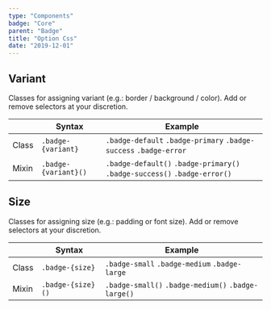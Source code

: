 ```yaml
---
type: "Components"
badge: "Core"
parent: "Badge"
title: "Option Css"
date: "2019-12-01"
---
```


## Variant

Classes for assigning variant (e.g.: border / background / color). Add or remove selectors at your discretion.

<div class="table-scroll">

|                         | Syntax                                    | Example                       |
| ----------------------- | ----------------------------------------- | ----------------------------- |
| Class                   | `.badge-{variant}`                        | `.badge-default` `.badge-primary` `.badge-success` `.badge-error` |
| Mixin                   | `.badge-{variant}()`                      | `.badge-default()` `.badge-primary()`  `.badge-success()` `.badge-error()`   |

</div>

<demo>
  <demovanilla src="vanilla/components/badge/variant">
  </demovanilla>
</demo>

## Size

Classes for assigning size (e.g.: padding or font size). Add or remove selectors at your discretion.

<div class="table-scroll">

|                         | Syntax                                    | Example                       |
| ----------------------- | ----------------------------------------- | ----------------------------- |
| Class                   | `.badge-{size}`                           | `.badge-small` `.badge-medium` `.badge-large`|
| Mixin                   | `.badge-{size}()`                         | `.badge-small()` `.badge-medium()`  `.badge-large()`   |

</div>

<demo>
  <demovanilla src="vanilla/components/badge/size">
  </demovanilla>
</demo>
